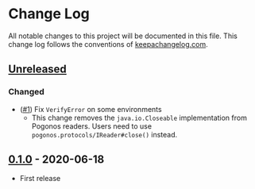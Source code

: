 # Change Log
All notable changes to this project will be documented in this file. This change log follows the conventions of [keepachangelog.com](http://keepachangelog.com/).

## [Unreleased]
### Changed
- ([#1](https://github.com/athos/pogonos/pull/1)) Fix `VerifyError` on some environments
  - This change removes the `java.io.Closeable` implementation from Pogonos readers. Users need to use `pogonos.protocols/IReader#close()` instead.

## [0.1.0] - 2020-06-18
- First release

[Unreleased]: https://github.com/athos/pogonos/compare/0.1.0...HEAD
[0.1.0]: https://github.com/athos/pogonos/releases/0.1.0
